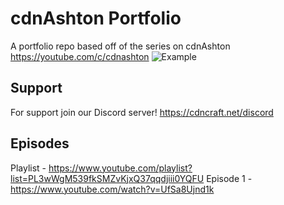 # cdnAshton Portfolio
A portfolio repo based off of the series on cdnAshton https://youtube.com/c/cdnashton
![Example](https://cdn.discordapp.com/attachments/980370470035656704/983234245059285042/l8wK5vB.png)

## Support
For support join our Discord server! https://cdncraft.net/discord

## Episodes
Playlist - https://www.youtube.com/playlist?list=PL3wWgM539fkSMZvKjxQ37qqdjiii0YQFU
Episode 1 - https://www.youtube.com/watch?v=UfSa8Ujnd1k

